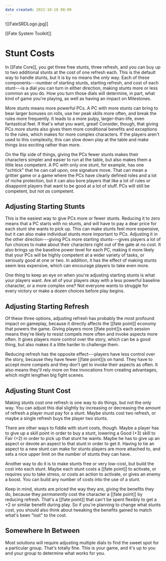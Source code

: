 ```yaml
---
date created: 2022-10-18 08:09
---
```


![[FateSRDLogo.jpg]]

[[Fate System Toolkit]]

# Stunt Costs

In [[Fate Core]], you get three free stunts, three refresh, and you can buy
up to two additional stunts at the cost of one refresh each. This is the
default way to handle stunts, but it is by no means the _only_ way. Each
of these components---number of starting stunts, starting refresh, and
cost of each stunt---is a dial you can turn in either direction, making
stunts more or less common as you do. How you turn those dials will
determine, in part, what kind of game you're playing, as well as having
an impact on Milestones.

More stunts means more powerful PCs. A PC with more stunts can bring to
bear larger bonuses on rolls, use her peak skills more often, and break
the rules more frequently. It leads to a more pulpy, larger-than-life,
even fantastical feel. If that's what you want, great! Consider, though,
that giving PCs more stunts also gives them more conditional benefits
and exceptions to the rules, which makes for more complex characters. If
the players aren't used to this complexity, this can slow down play at
the table and make things _less_ exciting rather than more.

On the flip side of things, giving the PCs fewer stunts makes their
characters simpler and easier to run at the table, but also makes them a
little less competent. A PC with only one stunt, for example, has one
"schtick" that he can call upon, one signature move. That can mean a
grittier game or a game where the PCs have clearly defined roles and a
lot of niche protection, but it can also bore players that like a lot of
rules or disappoint players that want to be good at a lot of stuff. PCs
will still be competent, but not _as_ competent.

## Adjusting Starting Stunts

This is the easiest way to give PCs more or fewer stunts. Reducing it to
zero means that a PC starts with no stunts, and will have to pay a dear
price for each stunt she wants to pick up. This can make stunts feel
more expensive, but it can also make individual stunts more important to
PCs. Adjusting it in the other direction---giving PCs more starting
stunts---gives players a lot of fun choices to make about their
characters right out of the gate at no cost. It also brings up the
baseline power level for each PC, making it more likely that your PCs
will be highly competent at a wider variety of tasks, or seriously good
at one or two. In addition, it has the effect of making stunts seem less
expensive, which can encourage players to take even more.

One thing to keep an eye on when you're adjusting starting stunts is
what your players want. Are all of your players okay with a less
powerful baseline character, or a more complex one? Not everyone wants
to struggle for every victory or make a dozen choices before play
begins.

## Adjusting Starting Refresh

Of these three options, adjusting refresh has probably the most profound
impact on gameplay, because it directly affects the [[fate point]] economy
that powers the game. Giving players more [[fate point]]s each session means
they're likely to resist compels more often and invoke aspects more
often. It gives players more control over the story, which can be a good
thing, but also makes it a little harder to challenge them.

Reducing refresh has the opposite effect---players have less control
over the story, because they have fewer [[fate point]]s on hand. They have
to accept more compels and they don't get to invoke their aspects as
often. It also means they'll rely more on free invocations from creating
advantages, which might lengthen big fight scenes.

## Adjusting Stunt Cost

Making stunts cost one refresh is one way to do things, but not the only
way. You can adjust this dial slightly by increasing or decreasing the
amount of refresh a player must pay for a stunt. Maybe stunts cost two
refresh, or maybe a single refresh buys the player two stunts.

There are other ways to fiddle with stunt costs, though. Maybe a player
has to give up a skill point in order to buy a stunt, lowering a Good (+3) skill to Fair (+2) in order to pick up that stunt he wants. Maybe
he has to give up an aspect or devote an aspect to that stunt in order
to get it. Having to tie an aspect to a new stunt can make for stunts
players are more attached to, and sets a nice upper limit on the number
of stunts they can have.

Another way to do it is to make stunts free or very low-cost, but build
the cost into each stunt. Maybe each stunt costs a [[fate point]] to
activate, or requires you to take stress, or costs an action to
activate, or gives an enemy a boost. You can build any number of costs
into the use of a stunt.

Keep in mind, stunts are priced the way they are, giving the benefits
they do, because they _permanently_ cost the character a [[fate point]] by
reducing refresh. That's a [[fate point]] that can't be spent flexibly to
get a +2 or similar benefit during play. So if you're planning to change
what stunts cost, you should also think about tweaking the benefits
gained to match what's been "lost" to the cost.

## Somewhere In Between

Most solutions will require adjusting multiple dials to find the sweet
spot for a particular group. That's totally fine. This is your game, and
it's up to you and your group to determine what works for you.


